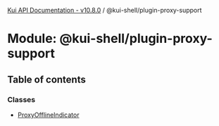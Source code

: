 [Kui API Documentation - v10.8.0](../README.md) / @kui-shell/plugin-proxy-support

# Module: @kui-shell/plugin-proxy-support

## Table of contents

### Classes

- [ProxyOfflineIndicator](../classes/kui_shell_plugin_proxy_support.ProxyOfflineIndicator.md)
